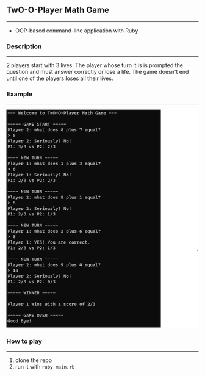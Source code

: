 ## TwO-O-Player Math Game

---

- OOP-based command-line application with Ruby

### Description

---

2 players start with 3 lives. The player whose turn it is is prompted the question and must answer correctly or lose a life.
The game doesn't end until one of the players loses all their lives.

### Example

---

![example](https://github.com/EavanK/two-o-player-math-game/blob/master/docs/play_screen.png?raw=true)

### How to play

---

1. clone the repo
2. run it with `ruby main.rb`
